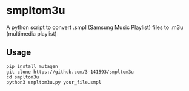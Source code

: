 # smpltom3u

A python script to convert .smpl (Samsung Music Playlist) files to .m3u (multimedia playlist)


## Usage
```
pip install mutagen
git clone https://github.com/3-141593/smpltom3u
cd smpltom3u
python3 smpltom3u.py your_file.smpl
